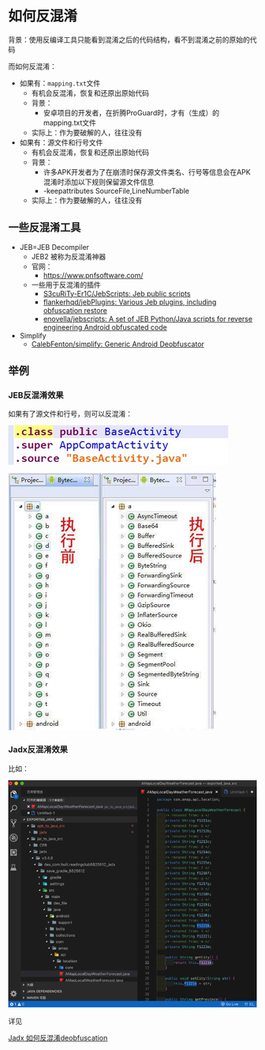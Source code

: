 # 如何反混淆

背景：使用反编译工具只能看到混淆之后的代码结构，看不到混淆之前的原始的代码

而如何反混淆：

* 如果有：`mapping.txt`文件
  * 有机会反混淆，恢复和还原出原始代码
  * 背景：
    * 安卓项目的开发者，在折腾ProGuard时，才有（生成）的mapping.txt文件
  * 实际上：作为要破解的人，往往没有
* 如果有：源文件和行号文件
  * 有机会反混淆，恢复和还原出原始代码
  * 背景：
    * 许多APK开发者为了在崩溃时保存源文件类名、行号等信息会在APK混淆时添加以下规则保留源文件信息
    * -keepattributes SourceFile,LineNumberTable
  * 实际上：作为要破解的人，往往没有

## 一些反混淆工具

* JEB=JEB Decompiler
  * JEB2 被称为反混淆神器
  * 官网：
    * https://www.pnfsoftware.com/
  * 一些用于反混淆的插件
    * [S3cuRiTy-Er1C/JebScripts: Jeb public scripts](https://github.com/S3cuRiTy-Er1C/JebScripts)
    * [flankerhqd/jebPlugins: Various Jeb plugins, including obfuscation restore](https://github.com/flankerhqd/jebPlugins)
    * [enovella/jebscripts: A set of JEB Python/Java scripts for reverse engineering Android obfuscated code](https://github.com/enovella/jebscripts)
* Simplify
  * [CalebFenton/simplify: Generic Android Deobfuscator](https://github.com/CalebFenton/simplify)

## 举例

### JEB反混淆效果

如果有了源文件和行号，则可以反混淆：

![](../assets/img/deobfuse_source_java.jpg)

![](../assets/img/deobfuscation_before_after.jpg)

### Jadx反混淆效果

比如：

![](../assets/img/jadx_deobfuscation_renamed_from.png)

详见

[Jadx 如何反混淆deobfuscation](http://book.crifan.com/books/android_app_security_crack/website/android_crack_tool/decompiler/common_decompilers/jadx.html)
